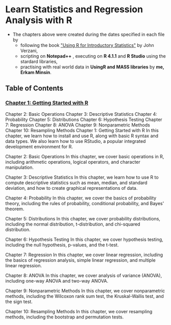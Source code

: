 # Learn Statistics and Regression Analysis with R

+ The chapters above were created during the dates specified in each file by 
  + following the book ["Using R for Introductory Statistics"](https://cbb.sjtu.edu.cn/~mywu/bi217/usingR.pdf) by John Verzani,
  + scripting on **Notepad++** , executing on **R 4.1.1** and **R Studio** using the stardard libraries,
  + practising with real world data in **UsingR and MASS libraries** by **me, Erkam Minsin**.

## Table of Contents
### [Chapter 1: Getting Started with R](#chapter-1-:-getting-started-with-R)
Chapter 2: Basic Operations
Chapter 3: Descriptive Statistics
Chapter 4: Probability
Chapter 5: Distributions
Chapter 6: Hypothesis Testing
Chapter 7: Regression
Chapter 8: ANOVA
Chapter 9: Nonparametric Methods
Chapter 10: Resampling Methods
Chapter 1: Getting Started with R
In this chapter, we learn how to install and use R, along with basic R syntax and data types. We also learn how to use RStudio, a popular integrated development environment for R.

Chapter 2: Basic Operations
In this chapter, we cover basic operations in R, including arithmetic operations, logical operators, and character manipulation.

Chapter 3: Descriptive Statistics
In this chapter, we learn how to use R to compute descriptive statistics such as mean, median, and standard deviation, and how to create graphical representations of data.

Chapter 4: Probability
In this chapter, we cover the basics of probability theory, including the rules of probability, conditional probability, and Bayes' theorem.

Chapter 5: Distributions
In this chapter, we cover probability distributions, including the normal distribution, t-distribution, and chi-squared distribution.

Chapter 6: Hypothesis Testing
In this chapter, we cover hypothesis testing, including the null hypothesis, p-values, and the t-test.

Chapter 7: Regression
In this chapter, we cover linear regression, including the basics of regression analysis, simple linear regression, and multiple linear regression.

Chapter 8: ANOVA
In this chapter, we cover analysis of variance (ANOVA), including one-way ANOVA and two-way ANOVA.

Chapter 9: Nonparametric Methods
In this chapter, we cover nonparametric methods, including the Wilcoxon rank sum test, the Kruskal-Wallis test, and the sign test.

Chapter 10: Resampling Methods
In this chapter, we cover resampling methods, including the bootstrap and permutation tests.
